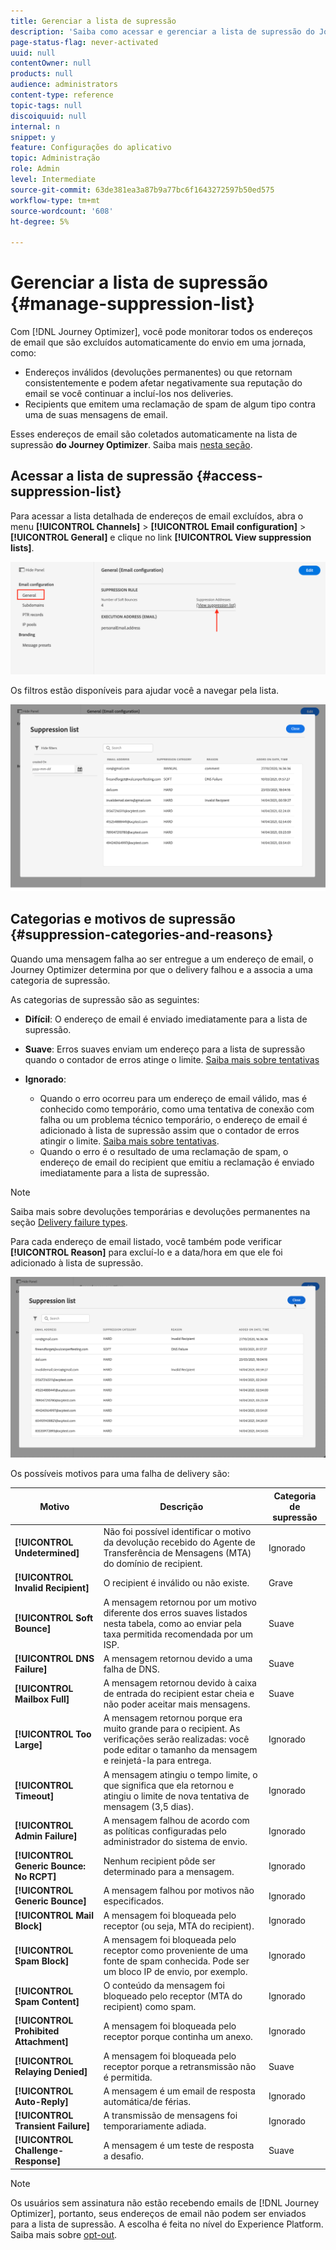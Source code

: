 ```yaml
---
title: Gerenciar a lista de supressão
description: 'Saiba como acessar e gerenciar a lista de supressão do Journey Optimizer '
page-status-flag: never-activated
uuid: null
contentOwner: null
products: null
audience: administrators
content-type: reference
topic-tags: null
discoiquuid: null
internal: n
snippet: y
feature: Configurações do aplicativo
topic: Administração
role: Admin
level: Intermediate
source-git-commit: 63de381ea3a87b9a77bc6f1643272597b50ed575
workflow-type: tm+mt
source-wordcount: '608'
ht-degree: 5%

---
```



# Gerenciar a lista de supressão {#manage-suppression-list}

Com [!DNL Journey Optimizer], você pode monitorar todos os endereços de email que são excluídos automaticamente do envio em uma jornada, como:

* Endereços inválidos (devoluções permanentes) ou que retornam consistentemente e podem afetar negativamente sua reputação do email se você continuar a incluí-los nos deliveries.
* Recipients que emitem uma reclamação de spam de algum tipo contra uma de suas mensagens de email.

<!--Profiles who unsubscribe from your sendings. Learn more on [opting-out](../consent.md). NOT TRUE as confirmed by eng.: "Subscribe and Unsubscribe are handled by the Consent/Subscription service. A user that opts out will not make it to the suppression list – we won’t send them emails."-->

Esses endereços de email são coletados automaticamente na lista de supressão **do Journey Optimizer**. Saiba mais [nesta seção](../suppression-list.md).

## Acessar a lista de supressão {#access-suppression-list}

Para acessar a lista detalhada de endereços de email excluídos, abra o menu **[!UICONTROL Channels]** > **[!UICONTROL Email configuration]** > **[!UICONTROL General]** e clique no link **[!UICONTROL View suppression lists]**.

![](../assets/suppression-list-link.png)

Os filtros estão disponíveis para ajudar você a navegar pela lista.

![](../assets/suppression-list-filters.png)

<!--suppression date,  category and reason, but on staging, only creation date filter is available-->

<!--You can also download the list as a CSV file for analysis and reporting purpose. Won't be available.-->

## Categorias e motivos de supressão {#suppression-categories-and-reasons}

Quando uma mensagem falha ao ser entregue a um endereço de email, o Journey Optimizer determina por que o delivery falhou e a associa a uma categoria de supressão.

As categorias de supressão são as seguintes:

* **Difícil**: O endereço de email é enviado imediatamente para a lista de supressão.

* **Suave**: Erros suaves enviam um endereço para a lista de supressão quando o contador de erros atinge o limite. [Saiba mais sobre tentativas](retries.md)

* **Ignorado**:
   * Quando o erro ocorreu para um endereço de email válido, mas é conhecido como temporário, como uma tentativa de conexão com falha ou um problema técnico temporário, o endereço de email é adicionado à lista de supressão assim que o contador de erros atingir o limite. [Saiba mais sobre tentativas](retries.md).
   * Quando o erro é o resultado de uma reclamação de spam, o endereço de email do recipient que emitiu a reclamação é enviado imediatamente para a lista de supressão.

<!--**Manual**: You can also manually add an email address to the suppression list. => Manual category will be available when manually adding an address to the suppression list (via API)-->

>[!NOTE]
>
>Saiba mais sobre devoluções temporárias e devoluções permanentes na seção [Delivery failure types](../suppression-list.md#delivery-failures).

Para cada endereço de email listado, você também pode verificar **[!UICONTROL Reason]** para excluí-lo e a data/hora em que ele foi adicionado à lista de supressão.

![](../assets/suppression-list-temp.png)
<!--to replace with suppression-list.png when Manual category is available (through API)-->

Os possíveis motivos para uma falha de delivery são:

| Motivo | Descrição | Categoria de supressão |
---------|----------|--------- |
| **[!UICONTROL Undetermined]** | Não foi possível identificar o motivo da devolução recebido do Agente de Transferência de Mensagens (MTA) do domínio de recipient. | Ignorado |
| **[!UICONTROL Invalid Recipient]** | O recipient é inválido ou não existe. | Grave |
| **[!UICONTROL Soft Bounce]** | A mensagem retornou por um motivo diferente dos erros suaves listados nesta tabela, como ao enviar pela taxa permitida recomendada por um ISP. | Suave |
| **[!UICONTROL DNS Failure]** | A mensagem retornou devido a uma falha de DNS. | Suave |
| **[!UICONTROL Mailbox Full]** | A mensagem retornou devido à caixa de entrada do recipient estar cheia e não poder aceitar mais mensagens. | Suave |
| **[!UICONTROL Too Large]** | A mensagem retornou porque era muito grande para o recipient. [](retries.md) As verificações serão realizadas: você pode editar o tamanho da mensagem e reinjetá-la para entrega. | Ignorado |
| **[!UICONTROL Timeout]** | A mensagem atingiu o tempo limite, o que significa que ela retornou e atingiu o limite de nova tentativa de mensagem (3,5 dias). | Ignorado |
| **[!UICONTROL Admin Failure]** | A mensagem falhou de acordo com as políticas configuradas pelo administrador do sistema de envio. <!--For example, if emails are blackholed at the global, domain or binding level using the "blackhole" directive, this bounce code is used.--> | Ignorado |
| **[!UICONTROL Generic Bounce: No RCPT]** | Nenhum recipient pôde ser determinado para a mensagem. | Ignorado |
| **[!UICONTROL Generic Bounce]** | A mensagem falhou por motivos não especificados. | Ignorado |
| **[!UICONTROL Mail Block]** | A mensagem foi bloqueada pelo receptor (ou seja, MTA do recipient). | Ignorado |
| **[!UICONTROL Spam Block]** | A mensagem foi bloqueada pelo receptor como proveniente de uma fonte de spam conhecida. Pode ser um bloco IP de envio, por exemplo. | Ignorado |
| **[!UICONTROL Spam Content]** | O conteúdo da mensagem foi bloqueado pelo receptor (MTA do recipient) como spam. | Ignorado |
| **[!UICONTROL Prohibited Attachment]** | A mensagem foi bloqueada pelo receptor porque continha um anexo. | Ignorado |
| **[!UICONTROL Relaying Denied]** | A mensagem foi bloqueada pelo receptor porque a retransmissão não é permitida. | Suave |
| **[!UICONTROL Auto-Reply]** | A mensagem é um email de resposta automática/de férias. | Ignorado |
| **[!UICONTROL Transient Failure]** | A transmissão de mensagens foi temporariamente adiada. | Ignorado |
| **[!UICONTROL Challenge-Response]** | A mensagem é um teste de resposta a desafio. | Suave |

>[!NOTE]
>
>Os usuários sem assinatura não estão recebendo emails de [!DNL Journey Optimizer], portanto, seus endereços de email não podem ser enviados para a lista de supressão. A escolha é feita no nível do Experience Platform. Saiba mais sobre [opt-out](../consent.md).

<!--
Removed from the table provided by SparkPost/Momentum:
| **[!UICONTROL Subscribe]** | The message is a subscribe request. | Ignored |
| **[!UICONTROL Unsubscribe]** | The message is an unsubscribe request. | Hard |
-->

<!--Note to add eventually: If a user is subscribed and [!DNL Journey Optimizer] fails to send emails to their subscribed email address, they will get added to the suppression list. (not sure it's possible to subscribe through AJO or need to find reference to Experience Platform doc?)-->


